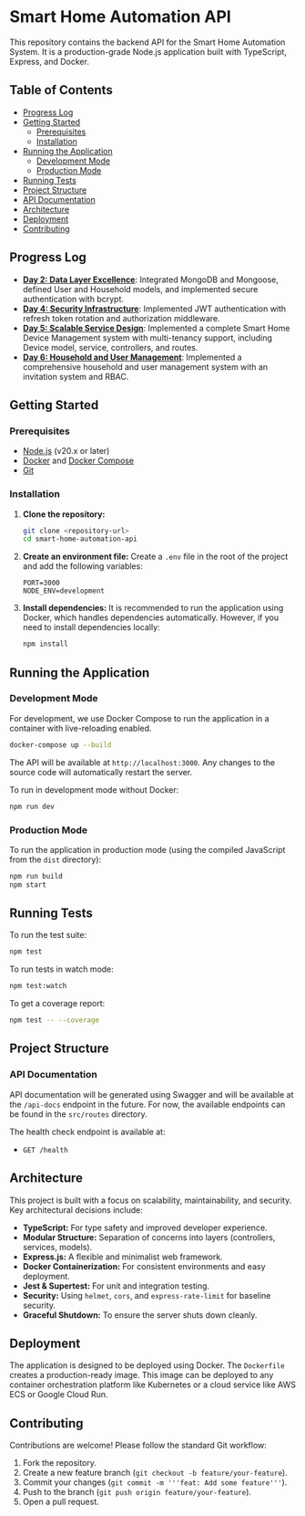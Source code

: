 # Smart Home Automation API

This repository contains the backend API for the Smart Home Automation System. It is a production-grade Node.js application built with TypeScript, Express, and Docker.

## Table of Contents

- [Progress Log](#progress-log)
- [Getting Started](#getting-started)
  - [Prerequisites](#prerequisites)
  - [Installation](#installation)
- [Running the Application](#running-the-application)
  - [Development Mode](#development-mode)
  - [Production Mode](#production-mode)
- [Running Tests](#running-tests)
- [Project Structure](#project-structure)
- [API Documentation](#api-documentation)
- [Architecture](#architecture)
- [Deployment](#deployment)
- [Contributing](#contributing)

## Progress Log

- [**Day 2: Data Layer Excellence**](docs/day-2.md): Integrated MongoDB and Mongoose, defined User and Household models, and implemented secure authentication with bcrypt.
- [**Day 4: Security Infrastructure**](docs/day-4.md): Implemented JWT authentication with refresh token rotation and authorization middleware.
- [**Day 5: Scalable Service Design**](docs/day-5.md): Implemented a complete Smart Home Device Management system with multi-tenancy support, including Device model, service, controllers, and routes.
- [**Day 6: Household and User Management**](docs/day-6.md): Implemented a comprehensive household and user management system with an invitation system and RBAC.

## Getting Started

### Prerequisites

- [Node.js](https://nodejs.org/) (v20.x or later)
- [Docker](https://www.docker.com/) and [Docker Compose](https://docs.docker.com/compose/)
- [Git](https://git-scm.com/)

### Installation

1.  **Clone the repository:**
    ```bash
    git clone <repository-url>
    cd smart-home-automation-api
    ```

2.  **Create an environment file:**
    Create a `.env` file in the root of the project and add the following variables:
    ```env
    PORT=3000
    NODE_ENV=development
    ```

3.  **Install dependencies:**
    It is recommended to run the application using Docker, which handles dependencies automatically. However, if you need to install dependencies locally:
    ```bash
    npm install
    ```

## Running the Application

### Development Mode

For development, we use Docker Compose to run the application in a container with live-reloading enabled.

```bash
docker-compose up --build
```

The API will be available at `http://localhost:3000`. Any changes to the source code will automatically restart the server.

To run in development mode without Docker:
```bash
npm run dev
```

### Production Mode

To run the application in production mode (using the compiled JavaScript from the `dist` directory):

```bash
npm run build
npm start
```

## Running Tests

To run the test suite:

```bash
npm test
```

To run tests in watch mode:

```bash
npm test:watch
```

To get a coverage report:
```bash
npm test -- --coverage
```

## Project Structure

### API Documentation

API documentation will be generated using Swagger and will be available at the `/api-docs` endpoint in the future. For now, the available endpoints can be found in the `src/routes` directory.

The health check endpoint is available at:
- `GET /health`

## Architecture

This project is built with a focus on scalability, maintainability, and security. Key architectural decisions include:

- **TypeScript:** For type safety and improved developer experience.
- **Modular Structure:** Separation of concerns into layers (controllers, services, models).
- **Express.js:** A flexible and minimalist web framework.
- **Docker Containerization:** For consistent environments and easy deployment.
- **Jest & Supertest:** For unit and integration testing.
- **Security:** Using `helmet`, `cors`, and `express-rate-limit` for baseline security.
- **Graceful Shutdown:** To ensure the server shuts down cleanly.

## Deployment

The application is designed to be deployed using Docker. The `Dockerfile` creates a production-ready image. This image can be deployed to any container orchestration platform like Kubernetes or a cloud service like AWS ECS or Google Cloud Run.

## Contributing

Contributions are welcome! Please follow the standard Git workflow:

1.  Fork the repository.
2.  Create a new feature branch (`git checkout -b feature/your-feature`).
3.  Commit your changes (`git commit -m '''feat: Add some feature'''`).
4.  Push to the branch (`git push origin feature/your-feature`).
5.  Open a pull request.